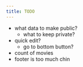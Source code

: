 ```yaml
---
title: TODO
---
```


- what data to make public?
  - what to keep private?
- quick edit?
  - go to bottom button?
- count of movies
- footer is too much chin
